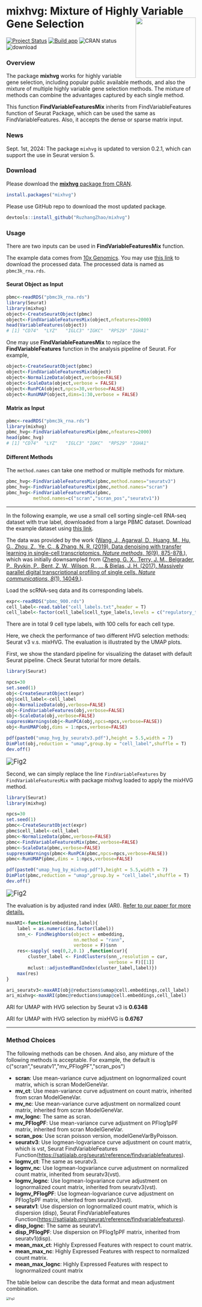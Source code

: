 # mixhvg: Mixture of Highly Variable Gene Selection <img src="Figures/imgfile.png" align="right" width="160px"/>

[![Project Status](http://www.repostatus.org/badges/latest/active.svg)](https://cran.r-project.org/package=mixhvg) [![Build app](https://ci.appveyor.com/api/projects/status/a28cs08ug9qng8hn?svg=true)](https://cran.r-project.org/package=mixhvg) ![CRAN status](https://www.r-pkg.org/badges/version/mixhvg) ![download](https://cranlogs.r-pkg.org/badges/grand-total/mixhvg)  

### Overview

The package **mixhvg** works for highly variable gene selection, including popular public available methods, and also the mixture of multiple highly variable gene selection methods. The mixture of methods can combine the advantages captured by each single method. 

This function **FindVariableFeaturesMix** inherits from FindVariableFeatures function of Seurat Package, which can be used the same as FindVariableFeatures. Also, it accepts the dense or sparse matrix input. 



### News

Sept. 1st, 2024: The package `mixhvg` is updated to version 0.2.1, which can support the use in Seurat version 5. 

### Download

Please download the [**mixhvg** package from CRAN](https://CRAN.R-project.org/package=mixhvg).

```R
install.packages("mixhvg")
```

Please use GitHub repo to download the most updated package.

```R
devtools::install_github("RuzhangZhao/mixhvg")
```

### Usage 

There are two inputs can be used in **FindVariableFeaturesMix** function. 

The example data comes from [10x Genomics](https://www.10xgenomics.com/resources/datasets/pbmc-from-a-healthy-donor-granulocytes-removed-through-cell-sorting-3-k-1-standard-2-0-0). You may use [this link](https://github.com/RuzhangZhao/pbmc3k/raw/main/pbmc3k_rna.rds) to download the processed data. The processed data is named as `pbmc3k_rna.rds`.

#### Seurat Object as Input

```R
pbmc<-readRDS("pbmc3k_rna.rds")
library(Seurat)
library(mixhvg)
object<-CreateSeuratObject(pbmc)
object<-FindVariableFeaturesMix(object,nfeatures=2000)
head(VariableFeatures(object))
# [1] "CD74"  "LYZ"   "IGLC3" "IGKC"  "RPS29" "IGHA1"
```

One may use **FindVariableFeaturesMix** to replace the **FindVariableFeatures** function in the analysis pipeline of Seurat. For example, 

```R
object<-CreateSeuratObject(pbmc)
object<-FindVariableFeaturesMix(object)
object<-NormalizeData(object,verbose=FALSE)
object<-ScaleData(object,verbose = FALSE)
object<-RunPCA(object,npcs=30,verbose=FALSE)
object<-RunUMAP(object,dims=1:30,verbose = FALSE)
```

#### Matrix as Input

```R
pbmc<-readRDS("pbmc3k_rna.rds")
library(mixhvg)
pbmc_hvg<-FindVariableFeaturesMix(pbmc,nfeatures=2000)
head(pbmc_hvg)
# [1] "CD74"  "LYZ"   "IGLC3" "IGKC"  "RPS29" "IGHA1"
```

#### Different Methods 

The `method.names` can take one method or multiple methods for mixture. 

```R
pbmc_hvg<-FindVariableFeaturesMix(pbmc,method.names="seuratv3")
pbmc_hvg<-FindVariableFeaturesMix(pbmc,method.names="scran")
pbmc_hvg<-FindVariableFeaturesMix(pbmc,
          method.names=c("scran","scran_pos","seuratv1"))
```



---





In the following example, we use a small cell sorting single-cell RNA-seq dataset with true label, downloaded from a large PBMC dataset. Download the example dataset using [this link](https://github.com/RuzhangZhao/data_pbmc_900). 

The data was provided by the work ([Wang, J., Agarwal, D., Huang, M., Hu, G., Zhou, Z., Ye, C., & Zhang, N. R. (2019). Data denoising with transfer learning in single-cell transcriptomics. *Nature methods*, *16*(9), 875-878.](https://www.nature.com/articles/s41592-019-0537-1)), which was initially downsampled from ([Zheng, G. X., Terry, J. M., Belgrader, P., Ryvkin, P., Bent, Z. W., Wilson, R., ... & Bielas, J. H. (2017). Massively parallel digital transcriptional profiling of single cells. *Nature communications*, *8*(1), 14049.](https://www.nature.com/articles/ncomms14049)).



Load the scRNA-seq data and its corresponding labels. 

```R
expr<-readRDS("pbmc_900.rds")
cell_label<-read.table("cell_labels.txt",header = T)
cell_label<-factor(cell_label$cell_type_labels,levels = c("regulatory_t","naive_t","cd34","memory_t","cd56_nk","cytotoxic_t","cd14_monocytes","b_cells","naive_cytotoxic"))
```

 There are in total 9 cell type labels, with 100 cells for each cell type. 

Here, we check the performance of two different HVG selection methods: Seurat v3 v.s. mixHVG. The evaluation is illustrated by the UMAP plots. 

First, we show the standard pipeline for visualizing the dataset with default Seurat pipeline. Check Seurat tutorial for more details. 

```R
library(Seurat)

npcs=30
set.seed(1)
obj<-CreateSeuratObject(expr)
obj$cell_label<-cell_label
obj<-NormalizeData(obj,verbose=FALSE)
obj<-FindVariableFeatures(obj,verbose=FALSE)
obj<-ScaleData(obj,verbose=FALSE)
suppressWarnings(obj<-RunPCA(obj,npcs=npcs,verbose=FALSE))
obj<-RunUMAP(obj,dims = 1:npcs,verbose=FALSE)

pdf(paste0("umap_hvg_by_seuratv3.pdf"),height = 5.5,width = 7)
DimPlot(obj,reduction = "umap",group.by = "cell_label",shuffle = T)
dev.off() 

```

<img src="Figures/umap_hvg_by_seuratv3.pdf" alt="Fig2" style="zoom:120%;" />



Second, we can simply replace the line `FindVariableFeatures` by `FindVariableFeaturesMix`  with package mixhvg loaded to apply the mixHVG method. 

```R
library(Seurat)
library(mixhvg)

npcs=30
set.seed(1)
pbmc<-CreateSeuratObject(expr)
pbmc$cell_label<-cell_label
pbmc<-NormalizeData(pbmc,verbose=FALSE)
pbmc<-FindVariableFeaturesMix(pbmc,verbose=FALSE)
pbmc<-ScaleData(pbmc,verbose=FALSE)
suppressWarnings(pbmc<-RunPCA(pbmc,npcs=npcs,verbose=FALSE))
pbmc<-RunUMAP(pbmc,dims = 1:npcs,verbose=FALSE)

pdf(paste0("umap_hvg_by_mixhvg.pdf"),height = 5.5,width = 7)
DimPlot(pbmc,reduction = "umap",group.by = "cell_label",shuffle = T)
dev.off() 

```

<img src="Figures/umap_hvg_by_mixhvg.pdf" alt="Fig2" style="zoom:120%;" />



The evaluation is by adjusted rand index (ARI). [Refer to our paper for more details.](https://doi.org/10.1101/2024.08.25.608519)

```R
maxARI<-function(embedding,label){
    label = as.numeric(as.factor(label))
    snn_<- FindNeighbors(object = embedding,
                         nn.method = "rann",
                         verbose = F)$snn
    res<-sapply( seq(0,2,0.1) ,function(cur){
        cluster_label <- FindClusters(snn_,resolution = cur,
                                      verbose = F)[[1]]
        mclust::adjustedRandIndex(cluster_label,label)})
    max(res)
}

ari_seuratv3<-maxARI(obj@reductions$umap@cell.embeddings,cell_label)
ari_mixhvg<-maxARI(pbmc@reductions$umap@cell.embeddings,cell_label)
```

ARI for UMAP with HVG selection by Seurat v3 is **0.6348**

ARI for UMAP with HVG selection by mixHVG is **0.6767**

---



### Method Choices

The following methods can be chosen. And also, any mixture of the following methods is acceptable. For example, the default is c("scran","seuratv1","mv_PFlogPF","scran_pos")

*  **scran**: Use mean-variance curve adjustment on lognormalized count matrix, which is scran ModelGeneVar.
* **mv_ct**: Use mean-variance curve adjustment on count matrix, inherited from scran ModelGeneVar.
* **mv_nc**: Use mean-variance curve adjustment on normalized count matrix, inherited from scran ModelGeneVar.
* **mv_lognc**: The same as scran.
* **mv_PFlogPF**: Use mean-variance curve adjustment on PFlog1pPF matrix, inherited from scran ModelGeneVar.
* **scran_pos**: Use scran poisson version, modelGeneVarByPoisson.
* **seuratv3**: Use logmean-logvariance curve adjustment on count matrix, which is vst, Seurat FindVariableFeatures Function(https://satijalab.org/seurat/reference/findvariablefeatures).
* **logmv_ct**: The same as seuratv3.
* **logmv_nc**: Use logmean-logvariance curve adjustment on normalized count matrix, inherited from seuratv3(vst).
* **logmv_lognc**: Use logmean-logvariance curve adjustment on lognormalized count matrix, inherited from seuratv3(vst).
* **logmv_PFlogPF**: Use logmean-logvariance curve adjustment on PFlog1pPF matrix, inherited from seuratv3(vst).
* **seuratv1**: Use dispersion on lognormalized count matrix, which is dispersion (disp), Seurat FindVariableFeatures Function(https://satijalab.org/seurat/reference/findvariablefeatures).
* **disp_lognc**: The same as seuratv1.
* **disp_PFlogPF**: Use dispersion on PFlog1pPF matrix, inherited from seuratv1(disp).
* **mean_max_ct**: Highly Expressed Features with respect to count matrix.
* **mean_max_nc**: Highly Expressed Features with respect to normalized count matrix.
* **mean_max_lognc**: Highly Expressed Features with respect to lognormalized count matrix

The table below can describe the data format and mean adjustment combination. 

 <img src="Figures/Fig.method.png" alt="Fig2" style="zoom:50%;" />

